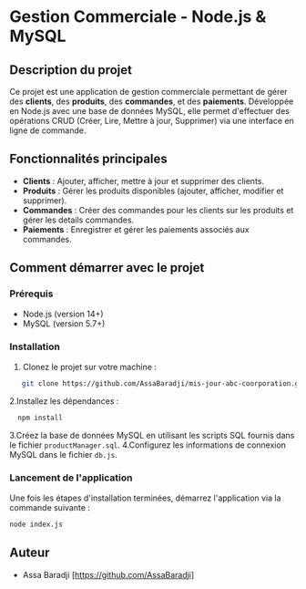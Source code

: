 # Gestion Commerciale - Node.js & MySQL

## Description du projet

Ce projet est une application de gestion commerciale permettant de gérer des **clients**, des **produits**, des **commandes**, et des **paiements**. Développée en Node.js avec une base de données MySQL, elle permet d'effectuer des opérations CRUD (Créer, Lire, Mettre à jour, Supprimer) via une interface en ligne de commande.

## Fonctionnalités principales

- **Clients** : Ajouter, afficher, mettre à jour et supprimer des clients.
- **Produits** : Gérer les produits disponibles (ajouter, afficher, modifier et supprimer).
- **Commandes** : Créer des commandes pour les clients sur les produits et gérer les details commandes.
- **Paiements** : Enregistrer et gérer les paiements associés aux commandes.

## Comment démarrer avec le projet

### Prérequis

- Node.js (version 14+)
- MySQL (version 5.7+)

### Installation

1. Clonez le projet sur votre machine :

```bash
   git clone https://github.com/AssaBaradji/mis-jour-abc-coorporation.git
```

2.Installez les dépendances :

```bash
  npm install
```

3.Créez la base de données MySQL en utilisant les scripts SQL fournis dans le fichier `productManager.sql`.
4.Configurez les informations de connexion MySQL dans le fichier `db.js`.

### Lancement de l'application

Une fois les étapes d'installation terminées, démarrez l'application via la commande suivante :

```bash
node index.js
```

## Auteur

- Assa Baradji [https://github.com/AssaBaradji]
